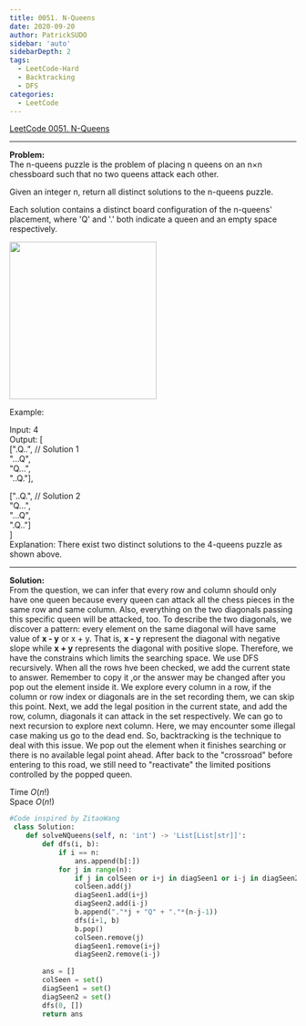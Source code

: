 ```yaml
---
title: 0051. N-Queens
date: 2020-09-20
author: PatrickSUDO
sidebar: 'auto'
sidebarDepth: 2
tags: 
  - LeetCode-Hard
  - Backtracking
  - DFS
categories:
  - LeetCode
---
```

[LeetCode 0051. N-Queens](https://leetcode.com/problems/n-queens/)

---
**Problem:** <br/>
The n-queens puzzle is the problem of placing n queens on an n×n chessboard such that no two queens attack each other.

Given an integer n, return all distinct solutions to the n-queens puzzle.

Each solution contains a distinct board configuration of the n-queens' placement, where 'Q' and '.' both indicate a queen and an empty space respectively.

<img alt="" src="https://assets.leetcode.com/uploads/2018/10/12/8-queens.png" style="width: 258px; height: 276px;">

Example:

Input: 4 </br>
Output: [ </br>
 [".Q..",  // Solution 1 </br>
  "...Q", </br>
  "Q...", </br>
  "..Q."], </br>

 ["..Q.",  // Solution 2 </br>
  "Q...", </br>
  "...Q", </br>
  ".Q.."] </br>
] </br>
Explanation: There exist two distinct solutions to the 4-queens puzzle as shown above.

---
**Solution:** <br/>
From the question, we can infer that every row and column should only have one queen because every queen can attack all the chess pieces in the same row and same column. Also, everything on the two diagonals passing this specific queen will be attacked, too. To describe the two diagonals, we discover a pattern: every element on the same diagonal will have same value of **x - y** or x + y. That is, **x - y** represent the diagonal with negative slope while **x + y** represents the diagonal with positive slope. 
Therefore, we have the constrains which limits the searching space. We use DFS recursively. When all the rows hve been checked, we add the current state to answer. Remember to copy it ,or the answer may be changed after you pop out the element inside it. We explore every column in a row, if the column or row index or diagonals are in the set recording them, we can skip this point. Next, we add the legal position in the current state, and add the row, column, diagonals it can attack in the set respectively. We can go to next recursion to explore next column. Here, we may encounter some illegal case making us go to the dead end. So, backtracking is the technique to deal with this issue. We pop out the element when it finishes searching or there is no available legal point ahead. After back to the "crossroad" before entering to this road, we still need to "reactivate" the limited positions controlled by the popped queen.


Time $O(n!)$ </br>
Space $O(n!)$

```python
#Code inspired by ZitaoWang
 class Solution:
    def solveNQueens(self, n: 'int') -> 'List[List[str]]':
        def dfs(i, b):
            if i == n:
                ans.append(b[:])
            for j in range(n):
                if j in colSeen or i+j in diagSeen1 or i-j in diagSeen2: continue
                colSeen.add(j)
                diagSeen1.add(i+j)
                diagSeen2.add(i-j)
                b.append("."*j + "Q" + "."*(n-j-1))
                dfs(i+1, b)
                b.pop()
                colSeen.remove(j)
                diagSeen1.remove(i+j)
                diagSeen2.remove(i-j)
                           
        ans = []
        colSeen = set()
        diagSeen1 = set()
        diagSeen2 = set()
        dfs(0, [])
        return ans
                
```
<Disqus shortname="patricksudo" />
